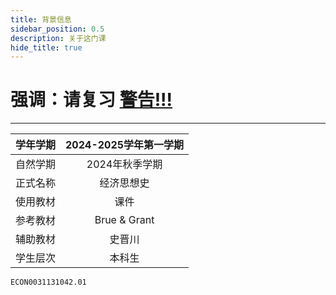 ```yaml
---
title: 背景信息
sidebar_position: 0.5
description: 关于这门课
hide_title: true
---
```


<h1>强调：请复习 <a href="/help/warning" target="_blank"><strong>警告!!!</strong></a></h1>

---

|学年学期|2024-2025学年第一学期|
|:---:|:---:|
|自然学期|2024年秋季学期|
|正式名称|经济思想史|
|使用教材|课件|
|参考教材|Brue & Grant|
|辅助教材|史晋川|
|学生层次|本科生|

```text title="学校本科教务系统课程序号"
ECON0031131042.01
```